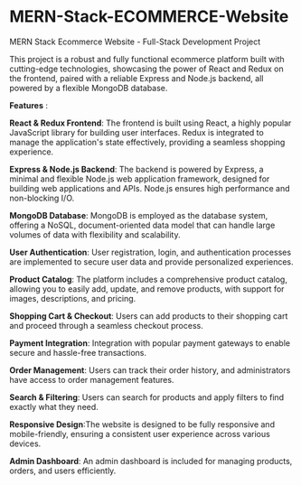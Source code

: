 # MERN-Stack-ECOMMERCE-Website
MERN Stack Ecommerce Website - Full-Stack Development Project


This project is a robust and fully functional ecommerce platform built with cutting-edge technologies, showcasing the power of React and Redux on the frontend, paired with a reliable Express and Node.js backend, all powered by a flexible MongoDB database.


**Features** :

 **React & Redux Frontend**: The frontend is built using React, a highly popular JavaScript library for building user interfaces. Redux is integrated to manage the application's state effectively, providing a seamless shopping experience.
 
 **Express & Node.js Backend**: The backend is powered by Express, a minimal and flexible Node.js web application framework, designed for building web applications and APIs. Node.js ensures high performance and non-blocking I/O.
 
 **MongoDB Database**: MongoDB is employed as the database system, offering a NoSQL, document-oriented data model that can handle large volumes of data with flexibility and scalability.
 
 **User Authentication**: User registration, login, and authentication processes are implemented to secure user data and provide personalized experiences.
 
 **Product Catalog**: The platform includes a comprehensive product catalog, allowing you to easily add, update, and remove products, with support for images, descriptions, and pricing.
 
 **Shopping Cart & Checkout**: Users can add products to their shopping cart and proceed through a seamless checkout process.
 
 **Payment Integration**: Integration with popular payment gateways to enable secure and hassle-free transactions.
 
 **Order Management**: Users can track their order history, and administrators have access to order management features.
 
 **Search & Filtering**: Users can search for products and apply filters to find exactly what they need.
 
 **Responsive Design**:The website is designed to be fully responsive and mobile-friendly, ensuring a consistent user experience across various devices.
 
 **Admin Dashboard**: An admin dashboard is included for managing products, orders, and users efficiently.
